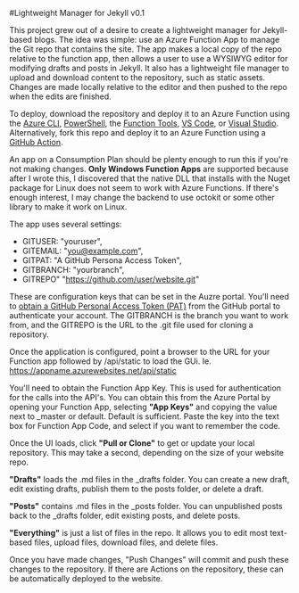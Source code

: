 ﻿#Lightweight Manager for Jekyll v0.1



This project grew out of a desire to create a lightweight manager for Jekyll-based blogs. The idea was simple: use an Azure Function App to manage the Git repo that contains the site. The app makes a local copy of the repo relative to the function app, then allows a user to use a WYSIWYG editor for modifying drafts and posts in Jekyll. It also has a lightweight file manager to upload and download content to the repository, such as static assets. Changes are made locally relative to the editor and then pushed to the repo when the edits are finished.

To deploy, download the repository and deploy it to an Azure Function using the [Azure CLI](https://docs.microsoft.com/en-us/cli/azure/functionapp/deployment?view=azure-cli-latest), [PowerShell](https://docs.microsoft.com/en-us/azure/azure-functions/create-first-function-cli-powershell?tabs=azure-cli%2Cbrowser), the [Function Tools](https://docs.microsoft.com/en-us/azure/azure-functions/functions-run-local?tabs=v4%2Cwindows%2Ccsharp%2Cportal%2Cbash#publish), [VS Code](https://www.serverlessnotes.com/docs/deploy-azure-functions-with-visual-code), or [Visual Studio](https://docs.microsoft.com/en-us/azure/azure-functions/functions-develop-vs?tabs=in-process). Alternatively, fork this repo and deploy it to an Azure Function using a [GitHub Action](https://docs.microsoft.com/en-us/azure/azure-functions/functions-how-to-github-actions?tabs=dotnet).

An app on a Consumption Plan should be plenty enough to run this if you're not making changes. **Only Windows Function Apps** are supported because after I wrote this, I discovered that the native DLL that installs with the Nuget package for Linux does not seem to work with Azure Functions. If there's enough interest, I may change the backend to use octokit or some other library to make it work on Linux.

The app uses several settings:

* GITUSER: "youruser",
* GITEMAIL: "you@example.com",
* GITPAT: "A GitHub Persona Access Token",
* GITBRANCH: "yourbranch",
* GITREPO" "https://github.com/user/website.git"

These are configuration keys that can be set in the Auzre portal. You'll need to [obtain a GitHub Personal Access Token (PAT)](https://docs.github.com/en/enterprise-server@3.4/authentication/keeping-your-account-and-data-secure/creating-a-personal-access-token) from the GitHub portal to authenticate your account. The GITBRANCH is the branch you want to work from, and the GITREPO is the URL to the .git file used for cloning a repository.

Once the application is configured, point a browser to the URL for your Function app followed by /api/static to load the GUi. Ie. https://appname.azurewebsites.net/api/static

You'll need to obtain the Function App Key. This is used for authentication for the calls into the API's. You can obtain this from the Azure Portal by opening your Function App, selecting **"App Keys"** and copying the value next to _master or default. Default is sufficient. Paste the key into the text box for Function App Code, and select if you want to remember the code.

Once the UI loads, click **"Pull or Clone"** to get or update your local repository. This may take a second, depending on the size of your website repo.

**"Drafts"** loads the .md files in the _drafts folder. You can create a new draft, edit existing drafts, publish them to the posts folder, or delete a draft.

**"Posts"** contains .md files in the _posts folder. You can unpublished posts back to the _drafts folder, edit existing posts, and delete posts.

**"Everything"** is just a list of files in the repo. It allows you to edit most text-based files, upload files, download files, and delete files.

Once you have made changes, "Push Changes" will commit and push these changes to the repository. If there are Actions on the repository, these can be automatically deployed to the website.
